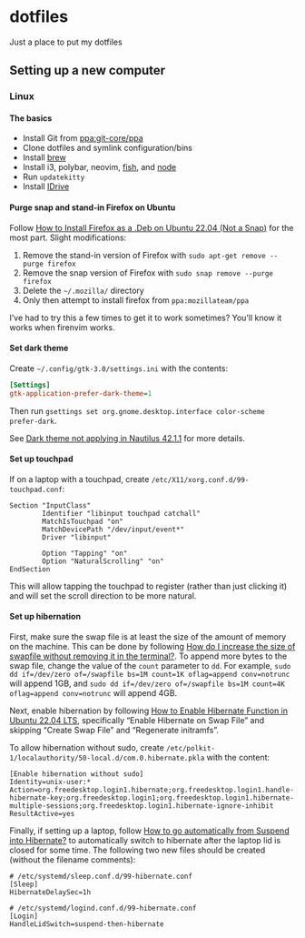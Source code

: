 # dotfiles
Just a place to put my dotfiles

## Setting up a new computer

### Linux

#### The basics

- Install Git from [ppa:git-core/ppa]
- Clone dotfiles and symlink configuration/bins
- Install [brew]
- Install i3, polybar, neovim, [fish], and [node]
- Run `updatekitty`
- Install [IDrive]

#### Purge snap and stand-in Firefox on Ubuntu

Follow [How to Install Firefox as a .Deb on Ubuntu 22.04 (Not a Snap)] for the
most part. Slight modifications:

1. Remove the stand-in version of Firefox with `sudo apt-get remove --purge
  firefox`
2. Remove the snap version of Firefox with `sudo snap remove --purge firefox`
3. Delete the `~/.mozilla/` directory
4. Only then attempt to install firefox from `ppa:mozillateam/ppa`

I’ve had to try this a few times to get it to work sometimes? You’ll know it
works when firenvim works.

#### Set dark theme

Create `~/.config/gtk-3.0/settings.ini` with the contents:

```ini
[Settings]
gtk-application-prefer-dark-theme=1
```

Then run `gsettings set org.gnome.desktop.interface color-scheme prefer-dark`.

See [Dark theme not applying in Nautilus 42.1.1] for more details.

#### Set up touchpad

If on a laptop with a touchpad, create `/etc/X11/xorg.conf.d/99-touchpad.conf`:

```
Section "InputClass"
        Identifier "libinput touchpad catchall"
        MatchIsTouchpad "on"
        MatchDevicePath "/dev/input/event*"
        Driver "libinput"

        Option "Tapping" "on"
        Option "NaturalScrolling" "on"
EndSection
```

This will allow tapping the touchpad to register (rather than just clicking it)
and will set the scroll direction to be more natural.

#### Set up hibernation

First, make sure the swap file is at least the size of the amount of memory on
the machine. This can be done by following [How do I increase the size of
swapfile without removing it in the terminal?]. To append more bytes to the swap
file, change the value of the `count` parameter to `dd`. For example, `sudo dd
if=/dev/zero of=/swapfile bs=1M count=1K oflag=append conv=notrunc` will append
1GB, and `sudo dd if=/dev/zero of=/swapfile bs=1M count=4K oflag=append
conv=notrunc` will append 4GB.

Next, enable hibernation by following [How to Enable Hibernate Function in
Ubuntu 22.04 LTS], specifically “Enable Hibernate on Swap File” and skipping
“Create Swap File” and “Regenerate initramfs”.

To allow hibernation without sudo, create
`/etc/polkit-1/localauthority/50-local.d/com.0.hibernate.pkla` with the content:

```
[Enable hibernation without sudo]
Identity=unix-user:*
Action=org.freedesktop.login1.hibernate;org.freedesktop.login1.handle-hibernate-key;org.freedesktop.login1;org.freedesktop.login1.hibernate-multiple-sessions;org.freedesktop.login1.hibernate-ignore-inhibit
ResultActive=yes
```

Finally, if setting up a laptop, follow [How to go automatically from Suspend
into Hibernate?] to automatically switch to hibernate after the laptop lid is
closed for some time. The following two new files should be created (without the
filename comments):

```
# /etc/systemd/sleep.conf.d/99-hibernate.conf
[Sleep]
HibernateDelaySec=1h
```

```
# /etc/systemd/logind.conf.d/99-hibernate.conf
[Login]
HandleLidSwitch=suspend-then-hibernate
```

<!-- LINKS -->
[node]: https://github.com/nodesource/distributions#installation-instructions
[ppa:git-core/ppa]: https://git-scm.com/download/linux
[IDrive]: https://www.idrivedownloads.com/downloads/linux/download-for-linux/LinuxScripts/IDriveForLinux.zip
[How to Install Firefox as a .Deb on Ubuntu 22.04 (Not a Snap)]: https://www.omgubuntu.co.uk/2022/04/how-to-install-firefox-deb-apt-ubuntu-22-04
[fish]: https://launchpad.net/~fish-shell/+archive/ubuntu/release-3
[Dark theme not applying in Nautilus 42.1.1]: https://www.reddit.com/r/gnome/comments/ukx8k9/dark_theme_not_applying_in_nautilus_4211/
[Error opening terminal: xterm-kitty]: https://www.reddit.com/r/commandline/comments/prenxh/error_opening_terminal_xtermkitty/
[brew]: https://docs.brew.sh/Homebrew-on-Linux
[How do I increase the size of swapfile without removing it in the terminal?]: https://askubuntu.com/questions/927854/how-do-i-increase-the-size-of-swapfile-without-removing-it-in-the-terminal
[How to Enable Hibernate Function in Ubuntu 22.04 LTS]: https://ubuntuhandbook.org/index.php/2021/08/enable-hibernate-ubuntu-21-10/
[How to go automatically from Suspend into Hibernate?]: https://askubuntu.com/questions/12383/how-to-go-automatically-from-suspend-into-hibernate
